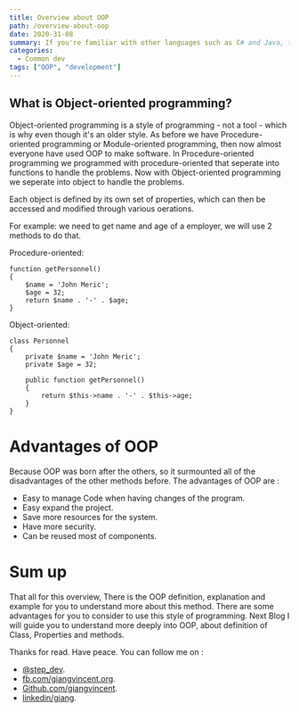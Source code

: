 ```yaml
---
title: Overview about OOP
path: /overview-about-oop
date: 2020-31-08
summary: If you're familiar with other languages such as C# and Java, then you've probaly heard the term Object-Oriented Programming(OOP). This time I will write down overview about some fundamentals of OOP.
categories:
  - Common dev
tags: ["OOP", "development"]
---
```


## What is Object-oriented programming?

Object-oriented programming is a style of programming - not a tool - which is why even though it's an older style. As before we have Procedure-oriented programming or Module-oriented programming, then now almost everyone have used OOP to make software. In Procedure-oriented programming we programmed with procedure-oriented that seperate into functions to handle the problems. Now with Object-oriented programming we seperate into object to handle the problems.

Each object is defined by its own set of properties, which can then be accessed and modified through various oerations.

For example: we need to get name and age of a employer, we will use 2 methods to do that.

Procedure-oriented:

```
function getPersonnel()
{
    $name = 'John Meric';
    $age = 32;
    return $name . '-' . $age;
}
```

Object-oriented:

```
class Personnel
{
    private $name = 'John Meric';
    private $age = 32;

    public function getPersonnel()
    {
        return $this->name . '-' . $this->age;
    }
}
```

# Advantages of OOP

Because OOP was born after the others, so it surmounted all of the disadvantages of the other methods before. The advantages of OOP are :

- Easy to manage Code when having changes of the program.
- Easy expand the project.
- Save more resources for the system.
- Have more security.
- Can be reused most of components.

# Sum up

That all for this overview, There is the OOP definition, explanation and example for you to understand more about this method. There are some advantages for you to consider to use this style of programming. Next Blog I will guide you to understand more deeply into OOP, about definition of Class, Properties and methods.

Thanks for read. Have peace.
You can follow me on :

- [@step_dev](https://twitter.com/step_dev).
- [fb.com/giangvincent.org](https://www.facebook.com/giangvincent.org/).
- [Github.com/giangvincent](https://github.com/giangvincent).
- [linkedin/giang](https://www.linkedin.com/in/giang-do-linh-88b034131/).
